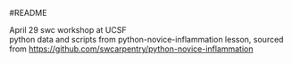 #README

April 29 swc workshop at UCSF<br>
python data and scripts from python-novice-inflammation lesson, sourced from <https://github.com/swcarpentry/python-novice-inflammation>
